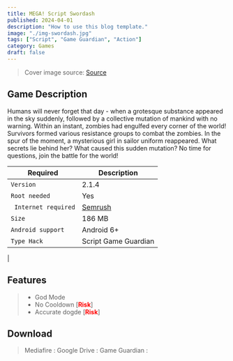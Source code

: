 ```yaml
---
title: MEGA! Script Swordash
published: 2024-04-01
description: "How to use this blog template."
image: "./img-swordash.jpg"
tags: ["Script", "Game Guardian", "Action"]
category: Games
draft: false
---
```


> Cover image source: [Source](https://play.google.com/store/apps/details?id=com.fattoy.swordash.android&hl=en_US)

## Game Description
Humans will never forget that day - when a grotesque substance appeared in the sky suddenly, followed by a collective mutation of mankind with no warning. Within an instant, zombies had engulfed every corner of the world! Survivors formed various resistance groups to combat the zombies. In the spur of the moment, a mysterious girl in sailor uniform reappeared. What secrets lie behind her? What caused this sudden mutation? No time for questions, join the battle for the world!

| Required     | Description                                                                                                                                                                                                 |
|---------------|-------------------------------------------------------------------------------------------------------------------------------------------------------------------------------------------------------------|
| `Version`       | 2.1.4                                                                                                                                                                                      |
| `Root needed`   | Yes                                                                                                                                                                           |
| ` Internet required` | <a href="https://www.semrush.com/">Semrush</a>                                                                                                                                                   |
| `Size`       | 186 MB |
| `Android support`        | Android 6+ |
| `Type Hack` | Script Game Guardian | 
|

##  Features
> - God Mode
> - No Cooldown [<b><font color=red>Risk</font></b>]
> - Accurate dogde [<b><font color=red>Risk</font></b>]

## Download
> Mediafire :
> Google Drive :
> Game Guardian :


